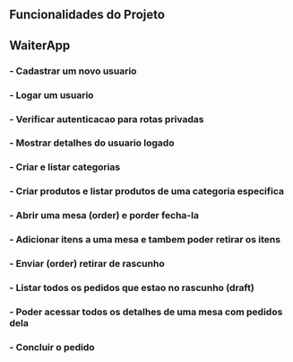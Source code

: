  ## Funcionalidades do Projeto
 ## WaiterApp 

 ### - Cadastrar um novo usuario

 ### - Logar um usuario

### - Verificar autenticacao para rotas privadas

 ### - Mostrar detalhes do usuario logado

 ### - Criar e listar categorias

 ### - Criar produtos e listar produtos de uma categoria especifica

 ### - Abrir uma mesa (order) e porder fecha-la

 ### - Adicionar itens a uma mesa e tambem poder retirar os itens 

 ### -  Enviar (order) retirar de rascunho

 ### - Listar todos os pedidos que estao no rascunho (draft)

 ### - Poder acessar todos os detalhes de uma mesa com pedidos dela

 ### - Concluir o pedido   
